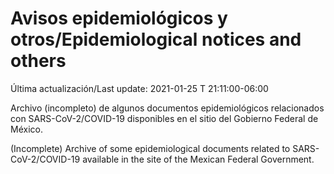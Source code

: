 # Avisos epidemiológicos y otros/Epidemiological notices and others

Última actualización/Last update: 2021-01-25 T 21:11:00-06:00

Archivo (incompleto) de algunos documentos epidemiológicos relacionados con SARS-CoV-2/COVID-19 disponibles en el sitio del Gobierno Federal de México.

(Incomplete) Archive of some epidemiological documents related to SARS-CoV-2/COVID-19 available in the site of the Mexican Federal Government.
